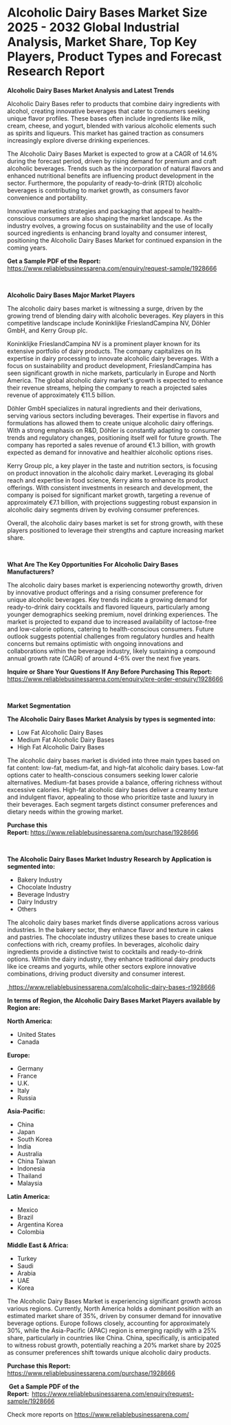 <p><h1>Alcoholic Dairy Bases Market Size 2025 - 2032 Global Industrial Analysis, Market Share, Top Key Players, Product Types and Forecast Research Report</h1></p><p><strong>Alcoholic Dairy Bases Market Analysis and Latest Trends</strong></p>
<p><p>Alcoholic Dairy Bases refer to products that combine dairy ingredients with alcohol, creating innovative beverages that cater to consumers seeking unique flavor profiles. These bases often include ingredients like milk, cream, cheese, and yogurt, blended with various alcoholic elements such as spirits and liqueurs. This market has gained traction as consumers increasingly explore diverse drinking experiences. </p><p>The Alcoholic Dairy Bases Market is expected to grow at a CAGR of 14.6% during the forecast period, driven by rising demand for premium and craft alcoholic beverages. Trends such as the incorporation of natural flavors and enhanced nutritional benefits are influencing product development in the sector. Furthermore, the popularity of ready-to-drink (RTD) alcoholic beverages is contributing to market growth, as consumers favor convenience and portability. </p><p>Innovative marketing strategies and packaging that appeal to health-conscious consumers are also shaping the market landscape. As the industry evolves, a growing focus on sustainability and the use of locally sourced ingredients is enhancing brand loyalty and consumer interest, positioning the Alcoholic Dairy Bases Market for continued expansion in the coming years.</p></p>
<p><strong>Get a Sample PDF of the Report:&nbsp;</strong> <a href="https://www.reliablebusinessarena.com/enquiry/request-sample/1928666?utm_campaign=1932&utm_medium=2&utm_source=Github&utm_content=ia&utm_term=16012025&utm_id=alcoholic-dairy-bases">https://www.reliablebusinessarena.com/enquiry/request-sample/1928666</a></p>
<p>&nbsp;</p>
<p><strong>Alcoholic Dairy Bases Major Market Players</strong></p>
<p><p>The alcoholic dairy bases market is witnessing a surge, driven by the growing trend of blending dairy with alcoholic beverages. Key players in this competitive landscape include Koninklijke FrieslandCampina NV, Döhler GmbH, and Kerry Group plc.</p><p>Koninklijke FrieslandCampina NV is a prominent player known for its extensive portfolio of dairy products. The company capitalizes on its expertise in dairy processing to innovate alcoholic dairy beverages. With a focus on sustainability and product development, FrieslandCampina has seen significant growth in niche markets, particularly in Europe and North America. The global alcoholic dairy market's growth is expected to enhance their revenue streams, helping the company to reach a projected sales revenue of approximately €11.5 billion.</p><p>Döhler GmbH specializes in natural ingredients and their derivations, serving various sectors including beverages. Their expertise in flavors and formulations has allowed them to create unique alcoholic dairy offerings. With a strong emphasis on R&D, Döhler is constantly adapting to consumer trends and regulatory changes, positioning itself well for future growth. The company has reported a sales revenue of around €1.3 billion, with growth expected as demand for innovative and healthier alcoholic options rises.</p><p>Kerry Group plc, a key player in the taste and nutrition sectors, is focusing on product innovation in the alcoholic dairy market. Leveraging its global reach and expertise in food science, Kerry aims to enhance its product offerings. With consistent investments in research and development, the company is poised for significant market growth, targeting a revenue of approximately €7.1 billion, with projections suggesting robust expansion in alcoholic dairy segments driven by evolving consumer preferences.</p><p>Overall, the alcoholic dairy bases market is set for strong growth, with these players positioned to leverage their strengths and capture increasing market share.</p></p>
<p>&nbsp;</p>
<p><strong>What Are The Key Opportunities For Alcoholic Dairy Bases Manufacturers?</strong></p>
<p><p>The alcoholic dairy bases market is experiencing noteworthy growth, driven by innovative product offerings and a rising consumer preference for unique alcoholic beverages. Key trends indicate a growing demand for ready-to-drink dairy cocktails and flavored liqueurs, particularly among younger demographics seeking premium, novel drinking experiences. The market is projected to expand due to increased availability of lactose-free and low-calorie options, catering to health-conscious consumers. Future outlook suggests potential challenges from regulatory hurdles and health concerns but remains optimistic with ongoing innovations and collaborations within the beverage industry, likely sustaining a compound annual growth rate (CAGR) of around 4-6% over the next five years.</p></p>
<p><strong>Inquire or Share Your Questions If Any Before Purchasing This Report:</strong> <a href="https://www.reliablebusinessarena.com/enquiry/pre-order-enquiry/1928666?utm_campaign=1932&utm_medium=2&utm_source=Github&utm_content=ia&utm_term=16012025&utm_id=alcoholic-dairy-bases">https://www.reliablebusinessarena.com/enquiry/pre-order-enquiry/1928666</a></p>
<p>&nbsp;</p>
<p><strong>Market Segmentation</strong></p>
<p><strong>The Alcoholic Dairy Bases Market Analysis by types is segmented into:</strong></p>
<p><ul><li>Low Fat Alcoholic Dairy Bases</li><li>Medium Fat Alcoholic Dairy Bases</li><li>High Fat Alcoholic Dairy Bases</li></ul></p>
<p><p>The alcoholic dairy bases market is divided into three main types based on fat content: low-fat, medium-fat, and high-fat alcoholic dairy bases. Low-fat options cater to health-conscious consumers seeking lower calorie alternatives. Medium-fat bases provide a balance, offering richness without excessive calories. High-fat alcoholic dairy bases deliver a creamy texture and indulgent flavor, appealing to those who prioritize taste and luxury in their beverages. Each segment targets distinct consumer preferences and dietary needs within the growing market.</p></p>
<p><strong>Purchase this Report:&nbsp;</strong><a href="https://www.reliablebusinessarena.com/purchase/1928666?utm_campaign=1932&utm_medium=2&utm_source=Github&utm_content=ia&utm_term=16012025&utm_id=alcoholic-dairy-bases">https://www.reliablebusinessarena.com/purchase/1928666</a></p>
<p>&nbsp;</p>
<p><strong>The Alcoholic Dairy Bases Market Industry Research by Application is segmented into:</strong></p>
<p><ul><li>Bakery Industry</li><li>Chocolate Industry</li><li>Beverage Industry</li><li>Dairy Industry</li><li>Others</li></ul></p>
<p><p>The alcoholic dairy bases market finds diverse applications across various industries. In the bakery sector, they enhance flavor and texture in cakes and pastries. The chocolate industry utilizes these bases to create unique confections with rich, creamy profiles. In beverages, alcoholic dairy ingredients provide a distinctive twist to cocktails and ready-to-drink options. Within the dairy industry, they enhance traditional dairy products like ice creams and yogurts, while other sectors explore innovative combinations, driving product diversity and consumer interest.</p></p>
<p><a href="https://www.reliablebusinessarena.com/alcoholic-dairy-bases-r1928666?utm_campaign=1932&utm_medium=2&utm_source=Github&utm_content=ia&utm_term=16012025&utm_id=alcoholic-dairy-bases">&nbsp;https://www.reliablebusinessarena.com/alcoholic-dairy-bases-r1928666</a></p>
<p><strong>In terms of Region, the Alcoholic Dairy Bases Market Players available by Region are:</strong></p>
<p>
    <p> <strong> North America: </strong>
        <ul>
            <li>United States</li>
            <li>Canada</li>
        </ul>
        </p> 
    <p> <strong> Europe: </strong>
        <ul>
            <li>Germany</li>
            <li>France</li>
            <li>U.K.</li>
            <li>Italy</li>
            <li>Russia</li>
        </ul>
        </p> 
    <p> <strong> Asia-Pacific: </strong>
        <ul>
            <li>China</li>
            <li>Japan</li>
            <li>South Korea</li>
            <li>India</li>
            <li>Australia</li>
            <li>China Taiwan</li>
            <li>Indonesia</li>
            <li>Thailand</li>
            <li>Malaysia</li>
        </ul>
        </p> 
    <p> <strong> Latin America: </strong>
        <ul>
            <li>Mexico</li>
            <li>Brazil</li>
            <li>Argentina Korea</li>
            <li>Colombia</li>
        </ul>
        </p> 
    <p> <strong> Middle East & Africa: </strong>
        <ul>
            <li>Turkey</li>
            <li>Saudi</li>
            <li>Arabia</li>
            <li>UAE</li>
            <li>Korea</li>
        </ul>
    </p>
    </p>
<p><p>The Alcoholic Dairy Bases Market is experiencing significant growth across various regions. Currently, North America holds a dominant position with an estimated market share of 35%, driven by consumer demand for innovative beverage options. Europe follows closely, accounting for approximately 30%, while the Asia-Pacific (APAC) region is emerging rapidly with a 25% share, particularly in countries like China. China, specifically, is anticipated to witness robust growth, potentially reaching a 20% market share by 2025 as consumer preferences shift towards unique alcoholic dairy products.</p></p>
<p><strong>Purchase this Report: </strong><a href="https://www.reliablebusinessarena.com/purchase/1928666?utm_campaign=1932&utm_medium=2&utm_source=Github&utm_content=ia&utm_term=16012025&utm_id=alcoholic-dairy-bases">https://www.reliablebusinessarena.com/purchase/1928666</a></p>
<p>&nbsp;<strong>Get a Sample PDF of the Report:&nbsp;&nbsp;</strong><a href="https://www.reliablebusinessarena.com/enquiry/request-sample/1928666?utm_campaign=1932&utm_medium=2&utm_source=Github&utm_content=ia&utm_term=16012025&utm_id=alcoholic-dairy-bases">https://www.reliablebusinessarena.com/enquiry/request-sample/1928666</a></p>
<p><strong></strong></p>
<p>Check more reports on <a href="https://www.reliablebusinessarena.com/?utm_campaign=1932&utm_medium=2&utm_source=Github&utm_content=ia&utm_term=16012025&utm_id=alcoholic-dairy-bases">https://www.reliablebusinessarena.com/</a></p>